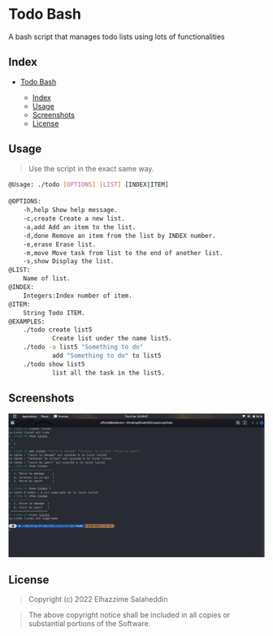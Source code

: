 # Todo Bash

A bash script that manages todo lists using lots of functionalities

## Index

- [Todo Bash](#Command-Line-TODO)

  - [Index](#index)
  - [Usage](#usage)
  - [Screenshots](#screenshots)
  - [License](#license)

## Usage

> Use the script in the exact same way.

```Bash
@Usage: ./todo [OPTIONS] [LIST] [INDEX|ITEM]

@OPTIONS:
    -h,help Show help message.
    -c,create Create a new list.
    -a,add Add an item to the list.
    -d,done Remove an item from the list by INDEX number.
    -e,erase Erase list.
    -m,move Move task from list to the end of another list.
    -s,show Display the list.
@LIST:
    Name of list.
@INDEX:
    Integers:Index number of item.
@ITEM:
    String Todo ITEM.
@EXAMPLES:
    ./todo create list5
            Create list under the name list5.
    ./todo -a list5 "Something to do"
            add "Something to do" to list5
    ./todo show list5
            list all the task in the list5.
```

## Screenshots

![Bash Todo Demo](images/demo.png)

## License

> Copyright (c) 2022 Elhazzime Salaheddin

> The above copyright notice shall be included in all copies or substantial portions of the Software.
